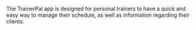 The TrainerPal app is designed for personal trainers to have a quick and easy way to manage their schedule, as well as information regarding their clients.